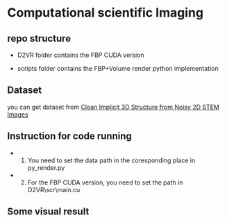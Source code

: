 # Computational scientific Imaging

## repo structure

- D2VR folder contains the FBP CUDA version

- scripts folder contains the FBP+Volume render python implementation


## Dataset 

you can get dataset from [Clean Implicit 3D Structure from Noisy 2D STEM Images](https://github.com/HannahKniesel/Implicit-Electron-Tomography)

## Instruction for code running

- 1. You need to set the data path in the coresponding place in py_render.py

- 2. For the FBP CUDA version, you need to set the path in D2VR\scr\main.cu

## Some visual result


